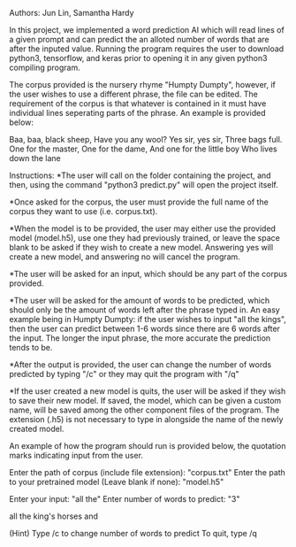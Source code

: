 Authors: Jun Lin, Samantha Hardy

In this project, we implemented a word prediction AI which will read lines of a given prompt and
can predict the an alloted number of words that are after the inputed value. Running the program
requires the user to download python3, tensorflow, and keras prior to opening it in any given 
python3 compiling program.

The corpus provided is the nursery rhyme "Humpty Dumpty", however, if the user wishes to use a 
different phrase, the file can be edited. The requirement of the corpus is that whatever is 
contained in it must have individual lines seperating parts of the phrase. An example is provided 
below:

Baa, baa, black sheep,
Have you any wool?
Yes sir, yes sir,
Three bags full.
One for the master,
One for the dame,
And one for the little boy
Who lives down the lane
  


Instructions:
*The user will call on the folder containing the project, and then, using the command
 "python3 predict.py" will open the project itself.

*Once asked for the corpus, the user must provide the full name of the corpus they want to use 
(i.e. corpus.txt).

*When the model is to be provided, the user may either use the provided model (model.h5), use 
 one they had previously trained, or leave the space blank to be asked if they wish to create a 
 new model. Answering yes will create a new model, and answering no will cancel the program.

*The user will be asked for an input, which should be any part of the corpus provided.

*The user will be asked for the amount of words to be predicted, which should only be the amount
 of words left after the phrase typed in. An easy example being in Humpty Dumpty: if the user 
 wishes to input "all the kings", then the user can predict between 1-6 words since there are 6 
 words after the input. The longer the input phrase, the more accurate the prediction tends to be.  

*After the output is provided, the user can change the number of words predicted by typing "/c"
 or they may quit the program with "/q"

*If the user created a new model is quits, the user will be asked if they wish to save their new
 model. If saved, the model, which can be given a custom name, will be saved among the other 
 component files of the program. The extension (.h5) is not necessary to type in alongside the 
 name of the newly created model. 



An example of how the program should run is provided below, the quotation marks indicating input 
from the user.



Enter the path of corpus (include file extension): "corpus.txt"
Enter the path to your pretrained model (Leave blank if none): "model.h5"

Enter your input: "all the"
Enter number of words to predict: "3"

all the king's horses and

(Hint) Type /c to change number of words to predict
To quit, type /q

